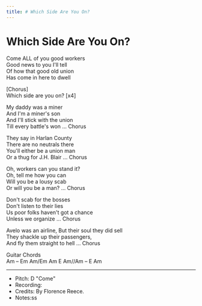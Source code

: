 ```yaml
---
title: # Which Side Are You On?
---
```



# Which Side Are You On?

Come ALL of you good workers  
Good news to you I'll tell  
Of how that good old union  
Has come in here to dwell  

[Chorus]  
Which side are you on? [x4]

My daddy was a miner  
And I'm a miner's son  
And I'll stick with the union  
Till every battle's won   …     Chorus

They say in Harlan County  
There are no neutrals there  
You'll either be a union man  
Or a thug for J.H. Blair    …  Chorus

Oh, workers can you stand it?  
Oh, tell me how you can  
Will you be a lousy scab  
Or will you be a man? … Chorus  

Don't scab for the bosses  
Don't listen to their lies  
Us poor folks haven't got a chance  
Unless we organize … Chorus


Avelo was an airline, 
But their soul they did sell  
They shackle up their passengers,  
And fly them straight to hell  … Chorus

  
Guitar Chords  
Am – Em Am/Em Am E Am//Am – E Am  
  
---
* Pitch:  D "Come"
* Recording: 
* Credits: By Florence Reece. 
* Notes:ss
